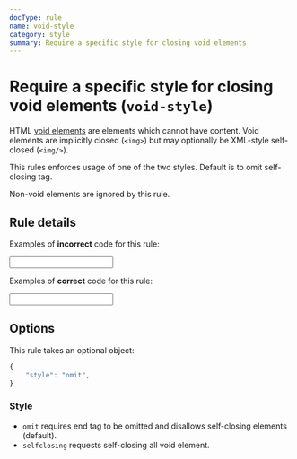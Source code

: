 ```yaml
---
docType: rule
name: void-style
category: style
summary: Require a specific style for closing void elements
---
```


# Require a specific style for closing void elements (`void-style`)

HTML [void elements](https://www.w3.org/TR/html5/syntax.html#void-elements) are elements which cannot have content.
Void elements are implicitly closed (`<img>`) but may optionally be XML-style self-closed (`<img/>`).

This rules enforces usage of one of the two styles.
Default is to omit self-closing tag.

Non-void elements are ignored by this rule.

## Rule details

Examples of **incorrect** code for this rule:

<validate name="incorrect" rules="void-style">
    <input/>
</validate>

Examples of **correct** code for this rule:

<validate name="correct" rules="void-style">
    <input>
</validate>

## Options

This rule takes an optional object:

```javascript
{
	"style": "omit",
}
```

### Style

- `omit` requires end tag to be omitted and disallows self-closing
  elements (default).
- `selfclosing` requests self-closing all void element.

